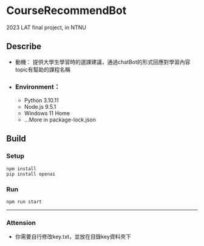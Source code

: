# CourseRecommendBot
2023 LAT final project, in NTNU

## Describe
* 動機：
  提供大學生學習時的選課建議，通過chatBot的形式回應對學習內容topic有幫助的課程名稱
* ### Environment：
  - Python 3.10.11  
  - Node.js 9.5.1  
  - Windows 11 Home  
  - ...More in package-lock.json  

## Build
### Setup
    npm install
    pip install openai
### Run
    npm run start
***
### Attension
* 你需要自行修改key.txt，並放在目錄key資料夾下
